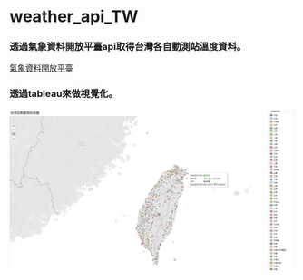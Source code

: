 # weather_api_TW
### 透過氣象資料開放平臺api取得台灣各自動測站溫度資料。
[氣象資料開放平臺](https://opendata.cwb.gov.tw/index)

### 透過tableau來做視覺化。
![](./TW_temp.png)
